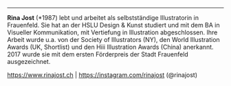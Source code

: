 ---
**Rina Jost** (*1987) lebt und arbeitet als selbstständige Illustratorin in Frauenfeld. Sie hat an der HSLU Design & Kunst studiert und mit dem BA in Visueller Kommunikation, mit Vertiefung in Illustration abgeschlossen. Ihre Arbeit wurde u.a. von der Society of Illustrators (NY),  den World Illustration Awards (UK, Shortlist) und den Hiii Illustration Awards (China) anerkannt. 2017 wurde sie mit dem ersten Förderpreis der Stadt Frauenfeld ausgezeichnet.

<https://www.rinajost.ch> | <https://instagram.com/rinajost> (@rinajost)